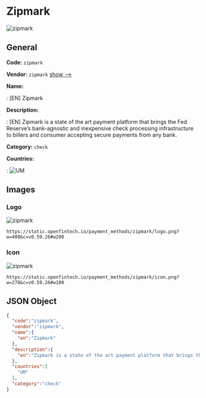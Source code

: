 
# Zipmark 
![zipmark](https://static.openfintech.io/payment_methods/zipmark/logo.png?w=400&c=v0.59.26#w200)  

## General 
**Code:** `zipmark` 
 
**Vendor:** `zipmark` [show -->](/vendors/zipmark/) 
 
**Name:** 
 
:	[EN] Zipmark 
 
**Description:** 
 
: [EN] Zipmark is a state of the art payment platform that brings the Fed Reserve’s bank-agnostic and inexpensive check processing infrastructure to billers and consumer accepting secure payments from any bank. 
 
**Category:** `check` 
 
**Countries:** 
 
:	![UM](https://cdnjs.cloudflare.com/ajax/libs/flag-icon-css/3.3.0/flags/4x3/um.svg#w24)  

## Images 

### Logo 
![zipmark](https://static.openfintech.io/payment_methods/zipmark/logo.png?w=400&c=v0.59.26#w200)  

```
https://static.openfintech.io/payment_methods/zipmark/logo.png?w=400&c=v0.59.26#w200
```  

### Icon 
![zipmark](https://static.openfintech.io/payment_methods/zipmark/icon.png?w=278&c=v0.59.26#w100)  

```
https://static.openfintech.io/payment_methods/zipmark/icon.png?w=278&c=v0.59.26#w100
```  

## JSON Object 

```json
{
  "code":"zipmark",
  "vendor":"zipmark",
  "name":{
    "en":"Zipmark"
  },
  "description":{
    "en":"Zipmark is a state of the art payment platform that brings the Fed Reserve\u2019s bank-agnostic and inexpensive check processing infrastructure to billers and consumer accepting secure payments from any bank."
  },
  "countries":[
    "UM"
  ],
  "category":"check"
}
```  
